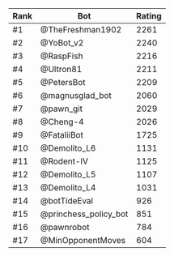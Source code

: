 Rank|Bot|Rating
---|---|---
#1|@TheFreshman1902|2261
#2|@YoBot_v2|2240
#3|@RaspFish|2216
#4|@Ultron81|2211
#5|@PetersBot|2209
#6|@magnusglad_bot|2060
#7|@pawn_git|2029
#8|@Cheng-4|2026
#9|@FataliiBot|1725
#10|@Demolito_L6|1131
#11|@Rodent-IV|1125
#12|@Demolito_L5|1107
#13|@Demolito_L4|1031
#14|@botTideEval|926
#15|@princhess_policy_bot|851
#16|@pawnrobot|784
#17|@MinOpponentMoves|604
